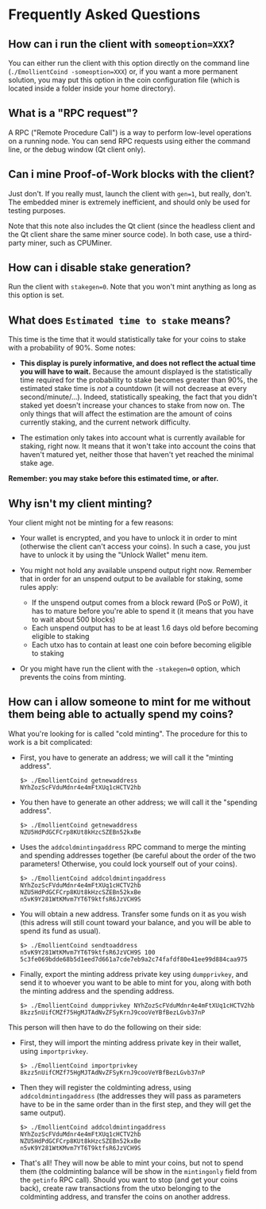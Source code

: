 # Frequently Asked Questions

## How can i run the client with `someoption=XXX`?

You can either run the client with this option directly on the command line (`./EmollientCoind -someoption=XXX`) or, if you want a more permanent solution, you may put this option in the coin configuration file (which is located inside a folder inside your home directory).

## What is a "RPC request"?

A RPC ("Remote Procedure Call") is a way to perform low-level operations on a running node. You can send RPC requests using either the command line, or the debug window (Qt client only).

## Can i mine Proof-of-Work blocks with the client?

Just don't. If you really must, launch the client with `gen=1`, but really, don't. The embedded miner is extremely inefficient, and should only be used for testing purposes.

Note that this note also includes the Qt client (since the headless client and the Qt client share the same miner source code). In both case, use a third-party miner, such as CPUMiner.

## How can i disable stake generation?

Run the client with `stakegen=0`. Note that you won't mint anything as long as this option is set.

## What does `Estimated time to stake` means?

This time is the time that it would statistically take for your coins to stake with a probability of 90%. Some notes:

  - **This display is purely informative, and does not reflect the actual time you will have to wait.** Because the amount displayed is the statistically time required for the probability to stake becomes greater than 90%, the estimated stake time is *not* a countdown (it will not decrease at every second/minute/...). Indeed, statistically speaking, the fact that you didn't staked yet doesn't increase your chances to stake from now on. The only things that will affect the estimation are the amount of coins currently staking, and the current network difficulty.

  - The estimation only takes into account what is currently available for staking, right now. It means that it won't take into account the coins that haven't matured yet, neither those that haven't yet reached the minimal stake age.

**Remember: you may stake before this estimated time, or after.**

## Why isn't my client minting?

Your client might not be minting for a few reasons:

  - Your wallet is encrypted, and you have to unlock it in order to mint (otherwise the client can't access your coins). In such a case, you just have to unlock it by using the "Unlock Wallet" menu item.

  - You might not hold any available unspend output right now. Remember that in order for an unspend output to be available for staking, some rules apply:

    - If the unspend output comes from a block reward (PoS or PoW), it has to mature before you're able to spend it (it means that you have to wait about 500 blocks)
    - Each unspend output has to be at least 1.6 days old before becoming eligible to staking
    - Each utxo has to contain at least one coin before becoming eligible to staking

  - Or you might have run the client with the `-stakegen=0` option, which prevents the coins from minting.

## How can i allow someone to mint for me without them being able to actually spend my coins?

What you're looking for is called "cold minting". The procedure for this to work is a bit complicated:

  - First, you have to generate an address; we will call it the "minting address".

    ```
    $> ./EmollientCoind getnewaddress
    NYhZozScFVduMdnr4e4mFtXUq1cHCTV2hb
    ```

  - You then have to generate an other address; we will call it the "spending address".

    ```
    $> ./EmollientCoind getnewaddress
    NZU5HdPdGCFCrp8KUt8kHzcSZEBn52kxBe
    ```

  - Uses the `addcoldmintingaddress` RPC command to merge the minting and spending addresses together (be careful about the order of the two parameters! Otherwise, you could lock yourself out of your coins).

    ```
    $> ./EmollientCoind addcoldmintingaddress NYhZozScFVduMdnr4e4mFtXUq1cHCTV2hb NZU5HdPdGCFCrp8KUt8kHzcSZEBn52kxBe
    n5vK9Y281WtKMvm7YT6T9ktfsR6JzVCH9S
    ```

  - You will obtain a new address. Transfer some funds on it as you wish (this adress will still count toward your balance, and you will be able to spend its fund as usual).

    ```
    $> ./EmollientCoind sendtoaddress n5vK9Y281WtKMvm7YT6T9ktfsR6JzVCH9S 100
    5c3fe069bdde68b5d1eed7d661a7cde7eb9a2c74fafdf80e41ee99d884caa975
    ```

  - Finally, export the minting address private key using `dumpprivkey`, and send it to whoever you want to be able to mint for you, along with both the minting address and the spending address.

    ```
    $> ./EmollientCoind dumpprivkey NYhZozScFVduMdnr4e4mFtXUq1cHCTV2hb
    8kzz5nUifCMZf75HgMJTAdNvZFSyKrnJ9cooVeYBfBezLGvb37nP
    ```

This person will then have to do the following on their side:

  - First, they will import the minting address private key in their wallet, using `importprivkey`.

    ```
    $> ./EmollientCoind importprivkey 8kzz5nUifCMZf75HgMJTAdNvZFSyKrnJ9cooVeYBfBezLGvb37nP
    ```

  - Then they will register the coldminting adress, using `addcoldmintingaddress` (the addresses they will pass as parameters have to be in the same order than in the first step, and they will get the same output).

    ```
    $> ./EmollientCoind addcoldmintingaddress NYhZozScFVduMdnr4e4mFtXUq1cHCTV2hb NZU5HdPdGCFCrp8KUt8kHzcSZEBn52kxBe
    n5vK9Y281WtKMvm7YT6T9ktfsR6JzVCH9S
    ```

  - That's all! They will now be able to mint your coins, but not to spend them (the coldminting balance will be show in the `mintingonly` field from the `getinfo` RPC call). Should you want to stop (and get your coins back), create raw transactions from the utxo belonging to the coldminting address, and transfer the coins on another address.
